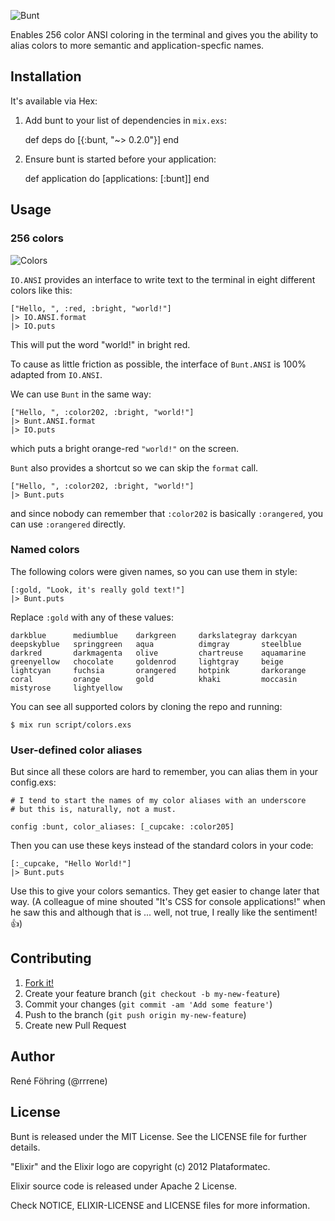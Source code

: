 ![Bunt](https://raw.github.com/rrrene/bunt/master/assets/logo.png)

Enables 256 color ANSI coloring in the terminal and gives you the ability to alias colors to more semantic and application-specfic names.


## Installation

It's available via Hex:

  1. Add bunt to your list of dependencies in `mix.exs`:

        def deps do
          [{:bunt, "~> 0.2.0"}]
        end

  2. Ensure bunt is started before your application:

        def application do
          [applications: [:bunt]]
        end



## Usage



### 256 colors

![Colors](https://raw.github.com/rrrene/bunt/master/assets/colors.png)

`IO.ANSI` provides an interface to write text to the terminal in eight different colors like this:

    ["Hello, ", :red, :bright, "world!"]
    |> IO.ANSI.format
    |> IO.puts

This will put the word "world!" in bright red.

To cause as little friction as possible, the interface of `Bunt.ANSI` is 100% adapted from `IO.ANSI`.

We can use `Bunt` in the same way:

    ["Hello, ", :color202, :bright, "world!"]
    |> Bunt.ANSI.format
    |> IO.puts

which puts a bright orange-red `"world!"` on the screen.

`Bunt` also provides a shortcut so we can skip the `format` call.

    ["Hello, ", :color202, :bright, "world!"]
    |> Bunt.puts

and since nobody can remember that `:color202` is basically `:orangered`, you can use `:orangered` directly.



### Named colors

The following colors were given names, so you can use them in style:

    [:gold, "Look, it's really gold text!"]
    |> Bunt.puts

Replace `:gold` with any of these values:

    darkblue      mediumblue    darkgreen     darkslategray darkcyan
    deepskyblue   springgreen   aqua          dimgray       steelblue
    darkred       darkmagenta   olive         chartreuse    aquamarine
    greenyellow   chocolate     goldenrod     lightgray     beige
    lightcyan     fuchsia       orangered     hotpink       darkorange
    coral         orange        gold          khaki         moccasin
    mistyrose     lightyellow

You can see all supported colors by cloning the repo and running:

    $ mix run script/colors.exs

### User-defined color aliases

But since all these colors are hard to remember, you can alias them in your config.exs:

    # I tend to start the names of my color aliases with an underscore
    # but this is, naturally, not a must.

    config :bunt, color_aliases: [_cupcake: :color205]

Then you can use these keys instead of the standard colors in your code:

    [:_cupcake, "Hello World!"]
    |> Bunt.puts

Use this to give your colors semantics. They get easier to change later that way. (A colleague of mine shouted "It's CSS for console applications!" when he saw this and although that is ... well, not true, I really like the sentiment! :+1:)




## Contributing

1. [Fork it!](http://github.com/rrrene/bunt/fork)
2. Create your feature branch (`git checkout -b my-new-feature`)
3. Commit your changes (`git commit -am 'Add some feature'`)
4. Push to the branch (`git push origin my-new-feature`)
5. Create new Pull Request



## Author

René Föhring (@rrrene)



## License

Bunt is released under the MIT License. See the LICENSE file for further
details.

"Elixir" and the Elixir logo are copyright (c) 2012 Plataformatec.

Elixir source code is released under Apache 2 License.

Check NOTICE, ELIXIR-LICENSE and LICENSE files for more information.
